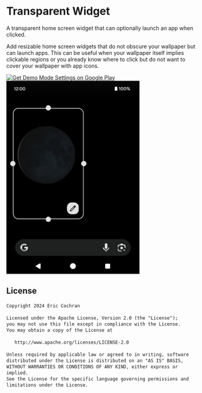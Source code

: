 Transparent Widget
=====================

A transparent home screen widget that can optionally launch an app when clicked.

Add resizable home screen widgets that do not obscure your wallpaper but can launch apps. This can be useful when your wallpaper itself implies clickable regions or you already know where to click but do not want to cover your wallpaper with app icons.

<a href='https://play.google.com/store/apps/details?id=com.nightlynexus.transparentwidget'><img alt='Get Demo Mode Settings on Google Play' src='https://play.google.com/intl/en_us/badges/static/images/badges/en_badge_web_generic.png' height="100"/></a>
<br><img alt='Screenshot' src='/screenshot.png' width="350"/>


License
--------

    Copyright 2024 Eric Cochran

    Licensed under the Apache License, Version 2.0 (the "License");
    you may not use this file except in compliance with the License.
    You may obtain a copy of the License at

       http://www.apache.org/licenses/LICENSE-2.0

    Unless required by applicable law or agreed to in writing, software
    distributed under the License is distributed on an "AS IS" BASIS,
    WITHOUT WARRANTIES OR CONDITIONS OF ANY KIND, either express or implied.
    See the License for the specific language governing permissions and
    limitations under the License.
